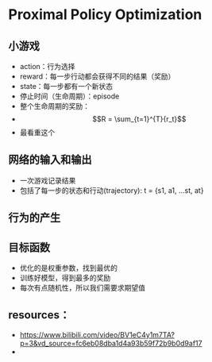 # Proximal Policy Optimization
## 小游戏
* action：行为选择
* reward：每一步行动都会获得不同的结果（奖励）
* state：每一步都有一个新状态
* 停止时间（生命周期）：episode
* 整个生命周期的奖励：
* $$R = \sum_{t=1}^{T}{r_t}$$
* 最看重这个
## 网络的输入和输出
* 一次游戏记录结果
* 包括了每一步的状态和行动(trajectory): t = {s1, a1, ...st, at}
## 行为的产生
## 目标函数
- 优化的是权重参数，找到最优的
- 训练好模型，得到最多的奖励
- 每次有点随机性，所以我们需要求期望值

## resources：
* https://www.bilibili.com/video/BV1eC4y1m7TA?p=3&vd_source=fc6eb08dba1d4a93b59f72b9b0d9af17
* 